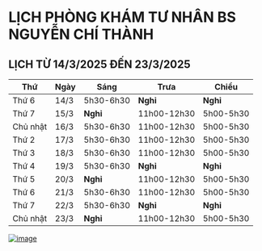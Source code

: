 # LỊCH PHÒNG KHÁM TƯ NHÂN BS NGUYỄN CHÍ THÀNH

## LỊCH TỪ 14/3/2025 ĐẾN 23/3/2025

|**Thứ** |**Ngày**|**Sáng** |**Trưa**   |**Chiều**|
|--      |--      |--       |--         |--       |
|Thứ 6   |14/3    |5h30-6h30|**Nghỉ**   |**Nghỉ** | 
|Thứ 7   |15/3    |**Nghỉ** |11h00-12h30|5h00-5h30|
|Chủ nhật|16/3    |5h30-6h30|11h00-12h30|5h00-5h30| 
|Thứ 2   |17/3    |5h30-6h30|11h00-12h30|5h00-5h30|
|Thứ 3   |18/3    |5h30-6h30|11h00-12h30|5h00-5h30|
|Thứ 4   |19/3    |5h30-6h30|**Nghỉ**   |**Nghỉ** |  
|Thứ 5   |20/3    |**Nghỉ** |11h00-12h30|5h00-5h30|
|Thứ 6   |21/3    |5h30-6h30|11h00-12h30|5h00-5h30|
|Thứ 7   |22/3    |5h30-6h30|**Nghỉ**   |**Nghỉ** |   
|Chủ nhật|23/3    |**Nghỉ** |11h00-12h30|5h00-5h30| 

[![image](https://github.com/user-attachments/assets/2f609f2a-b7fc-4d55-9ec0-78d26efa6056)](https://sites.google.com/view/bsnguyenchithanh)


